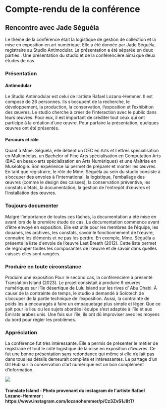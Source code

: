 <h1>Compte-rendu de la conférence</h1>
<h2>Rencontre avec Jade Séguéla</h2>

Le thème de la conférence était la logistique de gestion de collection et la mise en exposition en art numérique. Elle a été donnée par Jade Séguéla, registraire au Studio Antimodular. La présentation a été séparée en deux parties : Une présentation du studio et de la conférencière ainsi que deux études de cas.

<h3>Présentation</h3>
<h4>Antimodular</h4>

Le Studio Antimodular est celui de l’artiste Rafael Lozano-Hemmer. Il est composé de 26 personnes. Ils s’occupent de la recherche, le développement, la production, la conservation, l’exposition et l’exhibition des œuvres. Le studio cherche à créer de l’interaction avec le public dans leurs œuvres. Pour eux, il est important de créditer tout ceux qui ont participé à la création d’une œuvre. Pour parfaire la présentation, quelques œuvres ont été présentés.
<h4>Parcours et rôle</h4>

Quant à Mme. Séguéla, elle détient un DEC en Arts et Lettres spécialisation en Multimédias, un Bachelor of Fine Arts spécialisation en Computation Arts (BAC en beaux-arts spécialisation en Arts Numériques) et une Maîtrise en Muséologie. Son expérience lui permet de préparer et monter les œuvres. En tant que registraire, le rôle de Mme. Séguéla au sein du studio consiste à s’occuper des envoies à l’international, la logistique, l’emballage des œuvres (comme le design des caisses), la conservation préventive, les constats d’états, la documentation, la gestion de l’entrepôt d’œuvres et l’installation des œuvres. 
<h3>Toujours documenter</h3>
Malgré l’importance de toutes ces tâches, la documentation a été mise en avant lors de la première étude de cas. La documentation commence avant d’être envoyé en exposition. Elle est utile pour les membres de l’équipe, les douanes, les archives, les constats, savoir le fonctionnement de l’œuvre, connaitre les éléments et ne pas les perdre. En exemple, Mme. Séguéla a présenté la liste d’envoie de l’œuvre Last Breath (2012). Cette liste permet de regrouper toutes les composantes de l’œuvre et de savoir dans quelles caisses elles sont rangées.
<h3>Produire en toute circonstance</h3>
Produire une exposition
Pour le second cas, la conférencière a présenté Translation Island (2023). Le projet consistait à produire 6 œuvres numériques sur l’île désertique de Lulu Island sur les rives d’ Abu Dhabi. À cause de la contrainte de temps, le studio a demandé à Solotech de s’occuper de la partie technique de l’exposition. Aussi, la contrainte de poids les a encouragés à faire un empaquetage plus simple et léger. Que ce soit pour le lieu ou les sujets abordés l’équipe s’est adaptée à l’île et aux Émirats arabes unis. Une fois sur l’île, ils ont dû improviser avec les moyens du bord pour régler les problèmes.

<h3>Appréciation</h3>
La conférence fut très intéressante. Elle a permis de présenter le métier de registraire et tout le côté logistique de la mise en exposition d’œuvres. Ce fut une bonne présentation sans redondance qui même si elle n’allait pas dans tous les détails demeurait complète et intéressantes. Le partage  d’un Git Hub sur la conservation d’art numérique est un bon complément d’information. 

![](.//media/conference_translate_island.png)
<h4>Translate Island - Photo provenant du instagram de l'artiste Rafael Lozano-Hemmer : https://www.instagram.com/lozanohemmer/p/Cz3ZvS1J8tT/</h4>

